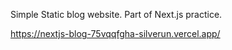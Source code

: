 Simple Static blog website. Part of Next.js practice.

https://nextjs-blog-75vqqfgha-silverun.vercel.app/
